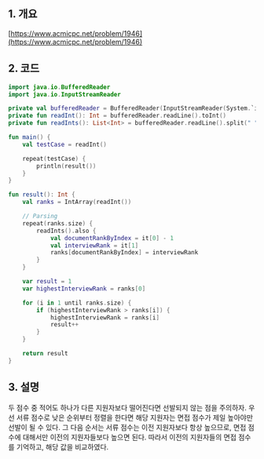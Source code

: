 ## **1. 개요**

[https://www.acmicpc.net/problem/1946](https://www.acmicpc.net/problem/1946)

## **2. 코드**

```kotlin
import java.io.BufferedReader
import java.io.InputStreamReader

private val bufferedReader = BufferedReader(InputStreamReader(System.`in`))
private fun readInt(): Int = bufferedReader.readLine().toInt()
private fun readInts(): List<Int> = bufferedReader.readLine().split(" ").map { it.toInt() }

fun main() {
    val testCase = readInt()

    repeat(testCase) {
        println(result())
    }
}

fun result(): Int {
    val ranks = IntArray(readInt())

    // Parsing
    repeat(ranks.size) {
        readInts().also {
            val documentRankByIndex = it[0] - 1
            val interviewRank = it[1]
            ranks[documentRankByIndex] = interviewRank
        }
    }

    var result = 1
    var highestInterviewRank = ranks[0]

    for (i in 1 until ranks.size) {
        if (highestInterviewRank > ranks[i]) {
            highestInterviewRank = ranks[i]
            result++
        }
    }

    return result
}
```

## **3. 설명**

두 점수 중 적어도 하나가 다른 지원자보다 떨어진다면 선발되지 않는 점을 주의하자.
우선 서류 점수로 낮은 순위부터 정렬을 한다면 해당 지원자는 면접 점수가 제일 높아야만 선발이 될 수 있다.
그 다음 순서는 서류 점수는 이전 지원자보다 항상 높으므로, 면접 점수에 대해서만 이전의 지원자들보다 높으면 된다.
따라서 이전의 지원자들의 면접 점수를 기억하고, 해당 값을 비교하였다.